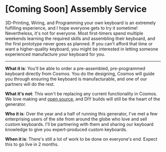 # [Coming Soon] Assembly Service

3D-Printing, Wiring, and Programming your own keyboard is an extremely fulfilling experience, and I hope everyone gets to try it sometime! Nevertheless, it's not for everyone. Most first-timers spend multiple weekends learning the required skills and assembling their keyboard, and the first prototype never goes as planned. If you can't afford that time or want a higher-quality keyboard, you might be interested in letting someone experienced manufacture your keyboard for you.

---

**What it is**: You'll be able to order a pre-assembled, pre-programmed keyboard directly from Cosmos. You do the designing, Cosmos will guide you through ensuring the keyboard is manufacturable, and one of our partners will do the rest.

**What it's not**: This won't be replacing any current functionality in Cosmos. We love making and [open source](https://github.com/rianadon/Cosmos-Keyboards), and DIY builds will still be the heart of the generator.

**Who it is**: Over the year and a half of running this generator, I've met a few enterprising users of the site from around the globe who love and sell custom keyboards. I'll be partnering with them and sharing our keyboard knowledge to give you expert-produced custom keyboards.

**When it is**: There's still a lot of work to be done on everyone's end. Expect this to go live in 2 months.
